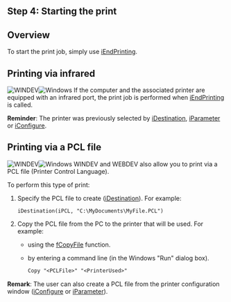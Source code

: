 
## Step 4: Starting the print
			



<a name="NOTE1"></a>
<a name="NOTE1_1"></a>


## Overview
<a name="overview_ELTTEXTE000125"></a>
To start the print job, simply use [iEndPrinting](../WDLang5/3046053.md).

<a name="NOTE2"></a>
<a name="NOTE2_1"></a>


## Printing via infrared
<a name="printing_via_infrared_ELTTEXTE000149"></a>
![WINDEV](https://doc.pcsoft.fr/ext/images/us/WD.png)![Windows](https://doc.pcsoft.fr/ext/images/us/WINDOWS.png) If the computer and the associated printer are equipped with an infrared port, the print job is performed when [iEndPrinting](../WDLang5/3046053.md) is called.

**Reminder**: The printer was previously selected by [iDestination](../WDLang5/3046074.md), [iParameter](../WDLang5/3046008.md) or [iConfigure](../WDLang5/3046072.md).





<a name="NOTE4"></a>
<a name="NOTE4_1"></a>


## Printing via a PCL file
<a name="printing_via_pcl_file_ELTTEXTE000173"></a>
![WINDEV](https://doc.pcsoft.fr/ext/images/us/WD.png)![Windows](https://doc.pcsoft.fr/ext/images/us/WINDOWS.png) WINDEV and WEBDEV also allow you to print via a PCL file (Printer Control Language).

To perform this type of print:

1. Specify the PCL file to create ([iDestination](../WDLang5/3046074.md)).
	For example:  
	
	```wl
	iDestination(iPCL, "C:\MyDocuments\MyFile.PCL")
	```


2. Copy the PCL file from the PC to the printer that will be used. 
	For example:

	- using the [fCopyFile](../WDLang1/3036004.md) function.

	- by entering a command line (in the Windows "Run" dialog box).
			
		```txt
		Copy "<PCLFile>" "<PrinterUsed>"
		```








**Remark**: The user can also create a PCL file from the printer configuration window ([iConfigure](../WDLang5/3046072.md) or [iParameter](../WDLang5/3046008.md)).


